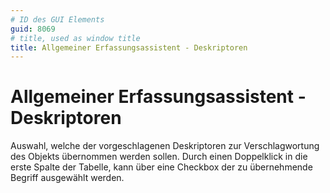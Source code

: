 ```yaml
---
# ID des GUI Elements
guid: 8069
# title, used as window title
title: Allgemeiner Erfassungsassistent - Deskriptoren
---
```


# Allgemeiner Erfassungsassistent - Deskriptoren

Auswahl, welche der vorgeschlagenen Deskriptoren zur Verschlagwortung des Objekts übernommen werden sollen. Durch einen Doppelklick in die erste Spalte der Tabelle, kann über eine Checkbox der zu übernehmende Begriff ausgewählt werden.

